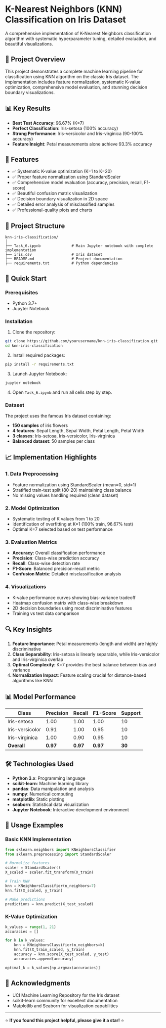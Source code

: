 # K-Nearest Neighbors (KNN) Classification on Iris Dataset

A comprehensive implementation of K-Nearest Neighbors classification algorithm with systematic hyperparameter tuning, detailed evaluation, and beautiful visualizations.

## 🎯 Project Overview

This project demonstrates a complete machine learning pipeline for classification using KNN algorithm on the classic Iris dataset. The implementation includes feature normalization, systematic K-value optimization, comprehensive model evaluation, and stunning decision boundary visualizations.

## 📊 Key Results

- **Best Test Accuracy**: 96.67% (K=7)
- **Perfect Classification**: Iris-setosa (100% accuracy)
- **Strong Performance**: Iris-versicolor and Iris-virginica (90-100% accuracy)
- **Feature Insight**: Petal measurements alone achieve 93.3% accuracy

## 🔧 Features

- ✅ Systematic K-value optimization (K=1 to K=20)
- ✅ Proper feature normalization using StandardScaler
- ✅ Comprehensive model evaluation (accuracy, precision, recall, F1-score)
- ✅ Beautiful confusion matrix visualization
- ✅ Decision boundary visualization in 2D space
- ✅ Detailed error analysis of misclassified samples
- ✅ Professional-quality plots and charts

## 📁 Project Structure

```
knn-iris-classification/
│
├── Task_6.ipynb              # Main Jupyter notebook with complete implementation
├── iris.csv                  # Iris dataset
├── README.md                 # Project documentation
├── requirements.txt          # Python dependencies

```

## 🚀 Quick Start

### Prerequisites

- Python 3.7+
- Jupyter Notebook

### Installation

1. Clone the repository:
```bash
git clone https://github.com/yourusername/knn-iris-classification.git
cd knn-iris-classification
```

2. Install required packages:
```bash
pip install -r requirements.txt
```

3. Launch Jupyter Notebook:
```bash
jupyter notebook
```

4. Open `Task_6.ipynb` and run all cells step by step.

### Dataset

The project uses the famous Iris dataset containing:
- **150 samples** of iris flowers
- **4 features**: Sepal Length, Sepal Width, Petal Length, Petal Width
- **3 classes**: Iris-setosa, Iris-versicolor, Iris-virginica
- **Balanced dataset**: 50 samples per class

## 📈 Implementation Highlights

### 1. Data Preprocessing
- Feature normalization using StandardScaler (mean=0, std=1)
- Stratified train-test split (80-20) maintaining class balance
- No missing values handling required (clean dataset)

### 2. Model Optimization
- Systematic testing of K values from 1 to 20
- Identification of overfitting at K=1 (100% train, 96.67% test)
- Optimal K=7 selected based on test performance

### 3. Evaluation Metrics
- **Accuracy**: Overall classification performance
- **Precision**: Class-wise prediction accuracy
- **Recall**: Class-wise detection rate
- **F1-Score**: Balanced precision-recall metric
- **Confusion Matrix**: Detailed misclassification analysis

### 4. Visualizations
- K-value performance curves showing bias-variance tradeoff
- Heatmap confusion matrix with class-wise breakdown
- 2D decision boundaries using most discriminative features
- Training vs test data comparison

## 🔍 Key Insights

1. **Feature Importance**: Petal measurements (length and width) are highly discriminative
2. **Class Separability**: Iris-setosa is linearly separable, while Iris-versicolor and Iris-virginica overlap
3. **Optimal Complexity**: K=7 provides the best balance between bias and variance
4. **Normalization Impact**: Feature scaling crucial for distance-based algorithms like KNN

## 📊 Model Performance

| Class | Precision | Recall | F1-Score | Support |
|-------|-----------|--------|----------|---------|
| Iris-setosa | 1.00 | 1.00 | 1.00 | 10 |
| Iris-versicolor | 0.91 | 1.00 | 0.95 | 10 |
| Iris-virginica | 1.00 | 0.90 | 0.95 | 10 |
| **Overall** | **0.97** | **0.97** | **0.97** | **30** |

## 🛠️ Technologies Used

- **Python 3.x**: Programming language
- **scikit-learn**: Machine learning library
- **pandas**: Data manipulation and analysis
- **numpy**: Numerical computing
- **matplotlib**: Static plotting
- **seaborn**: Statistical data visualization
- **Jupyter Notebook**: Interactive development environment

## 📝 Usage Examples

### Basic KNN Implementation
```python
from sklearn.neighbors import KNeighborsClassifier
from sklearn.preprocessing import StandardScaler

# Normalize features
scaler = StandardScaler()
X_scaled = scaler.fit_transform(X_train)

# Train KNN
knn = KNeighborsClassifier(n_neighbors=7)
knn.fit(X_scaled, y_train)

# Make predictions
predictions = knn.predict(X_test_scaled)
```

### K-Value Optimization
```python
k_values = range(1, 21)
accuracies = []

for k in k_values:
    knn = KNeighborsClassifier(n_neighbors=k)
    knn.fit(X_train_scaled, y_train)
    accuracy = knn.score(X_test_scaled, y_test)
    accuracies.append(accuracy)

optimal_k = k_values[np.argmax(accuracies)]
```

## 🙏 Acknowledgments

- UCI Machine Learning Repository for the Iris dataset
- scikit-learn community for excellent documentation
- Matplotlib and Seaborn for visualization capabilities

---

⭐ **If you found this project helpful, please give it a star!** ⭐
